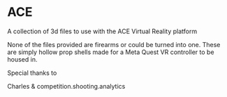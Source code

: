 # ACE
A collection of 3d files to use with the ACE Virtual Reality platform

None of the files provided are firearms or could be turned into one. 
These are simply hollow prop shells made for a Meta Quest VR controller to be housed in.

Special thanks to 

Charles
&
competition.shooting.analytics
